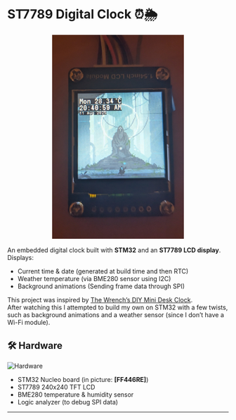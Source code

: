 # ST7789 Digital Clock ⏰🌦

<p align="center">
  <img src="docs/lcd.jpg" alt="Preview" width="300"/>
</p>

An embedded digital clock built with **STM32** and an **ST7789 LCD display**.  
Displays:
- Current time & date (generated at build time and then RTC)
- Weather temperature (via BME280 sensor using I2C)
- Background animations (Sending frame data through SPI)

This project was inspired by [The Wrench’s DIY Mini Desk Clock](https://www.youtube.com/watch?v=35zs2J3Prxo).  
After watching this I attempted to build my own on STM32 with a few twists, such as background animations and a weather sensor (since I don’t have a Wi-Fi module).

## 🛠 Hardware
![Hardware](docs/breadboard.jpg)

- STM32 Nucleo board (in picture: **[FF446RE]**)
- ST7789 240x240 TFT LCD
- BME280 temperature & humidity sensor
- Logic analyzer (to debug SPI data)

---